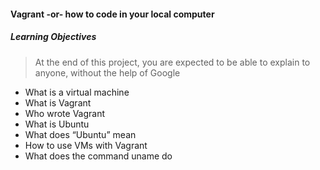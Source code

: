 #### Vagrant -or- how to code in your  local computer   

##### Learning Objectives   
> At the end of this project, you are expected to be able to explain to anyone, without the help of Google   

* What is a virtual machine   
* What is Vagrant   
* Who wrote Vagrant   
* What is Ubuntu   
* What does “Ubuntu” mean   
* How to use VMs with Vagrant   
* What does the command uname do    
